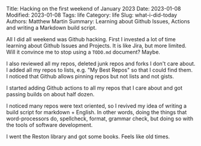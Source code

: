 Title: Hacking on the first weekend of January 2023
Date: 2023-01-08
Modified: 2023-01-08
Tags: life
Category: life
Slug: what-i-did-today
Authors: Matthew Martin
Summary: Learning about Github Issues, Actions and writing a Markdown build script.

All I did all weekend was Github hacking. First I invested a lot of time learning about
Github Issues and Projects. It is like Jira, but more limited. Will it convince me to stop
using a `TODO.md` document? Maybe.

I also reviewed all my repos, deleted junk repos and forks I don't care about. I added
all my repos to lists, e.g. "My Best Repos" so that I could find them. I noticed that
Github allows pinning repos but not lists and not gists.

I started adding Github actions to all my repos that I care about and got passing builds
on about half dozen.

I noticed many repos were text oriented, so I revived my idea of writing a build script for markdown + English.
In other words, doing the things that word-processors do, spellcheck, format, grammar check, but
doing so with the tools of software development.

I went the Reston library and got some books. Feels like old times.
